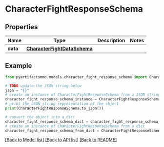 # CharacterFightResponseSchema


## Properties

Name | Type | Description | Notes
------------ | ------------- | ------------- | -------------
**data** | [**CharacterFightDataSchema**](CharacterFightDataSchema.md) |  | 

## Example

```python
from pyartifactsmmo.models.character_fight_response_schema import CharacterFightResponseSchema

# TODO update the JSON string below
json = "{}"
# create an instance of CharacterFightResponseSchema from a JSON string
character_fight_response_schema_instance = CharacterFightResponseSchema.from_json(json)
# print the JSON string representation of the object
print(CharacterFightResponseSchema.to_json())

# convert the object into a dict
character_fight_response_schema_dict = character_fight_response_schema_instance.to_dict()
# create an instance of CharacterFightResponseSchema from a dict
character_fight_response_schema_from_dict = CharacterFightResponseSchema.from_dict(character_fight_response_schema_dict)
```
[[Back to Model list]](../README.md#documentation-for-models) [[Back to API list]](../README.md#documentation-for-api-endpoints) [[Back to README]](../README.md)


